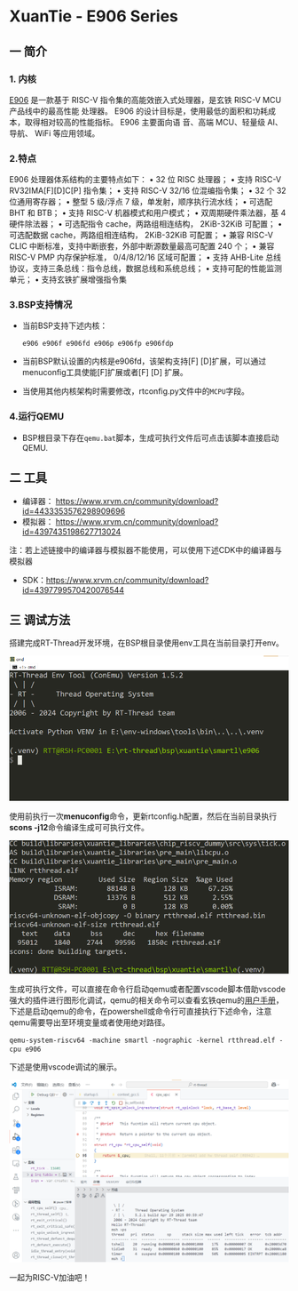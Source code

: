 # XuanTie - E906  Series

## 一 简介

### 1. 内核

[E906](https://www.xrvm.cn/community/download?id=4222755171580579840) 是一款基于 RISC-V 指令集的高能效嵌入式处理器，是玄铁 RISC-V MCU 产品线中的最高性能
处理器。 E906 的设计目标是，使用最低的面积和功耗成本，取得相对较高的性能指标。 E906 主要面向语
音、高端 MCU、轻量级 AI、导航、 WiFi 等应用领域。  

### 2.特点

E906 处理器体系结构的主要特点如下：
• 32 位 RISC 处理器；
• 支持 RISC-V RV32IMA[F][D]C[P] 指令集；
• 支持 RISC-V 32/16 位混编指令集；
• 32 个 32 位通用寄存器；
• 整型 5 级/浮点 7 级，单发射，顺序执行流水线；
• 可选配 BHT 和 BTB；
• 支持 RISC-V 机器模式和用户模式；
• 双周期硬件乘法器，基 4 硬件除法器；
• 可选配指令 cache，两路组相连结构， 2KiB-32KiB 可配置；
• 可选配数据 cache，两路组相连结构， 2KiB-32KiB 可配置；
• 兼容 RISC-V CLIC 中断标准，支持中断嵌套，外部中断源数量最高可配置 240 个；
• 兼容 RISC-V PMP 内存保护标准， 0/4/8/12/16 区域可配置；
• 支持 AHB-Lite 总线协议，支持三条总线：指令总线，数据总线和系统总线；
• 支持可配的性能监测单元；
• 支持玄铁扩展增强指令集  

### 3.BSP支持情况

- 当前BSP支持下述内核：

  ```asciiarmor
  e906 e906f e906fd e906p e906fp e906fdp
  ```

- 当前BSP默认设置的内核是e906fd，该架构支持[F] [D]扩展，可以通过menuconfig工具使能[F]扩展或者[F] [D] 扩展。

- 当使用其他内核架构时需要修改，rtconfig.py文件中的`MCPU`字段。

### 4.运行QEMU

- BSP根目录下存在`qemu.bat`脚本，生成可执行文件后可点击该脚本直接启动QEMU.

## 二 工具

- 编译器： https://www.xrvm.cn/community/download?id=4433353576298909696
- 模拟器： https://www.xrvm.cn/community/download?id=4397435198627713024

注：若上述链接中的编译器与模拟器不能使用，可以使用下述CDK中的编译器与模拟器

- SDK：https://www.xrvm.cn/community/download?id=4397799570420076544

## 三 调试方法

搭建完成RT-Thread开发环境，在BSP根目录使用env工具在当前目录打开env。

![](figures/1.env.png)

使用前执行一次**menuconfig**命令，更新rtconfig.h配置，然后在当前目录执行**scons -j12**命令编译生成可可执行文件。

<img src="figures/2.scons.png" alt="env" style="zoom: 95%;" />

生成可执行文件，可以直接在命令行启动qemu或者配置vscode脚本借助vscode强大的插件进行图形化调试，qemu的相关命令可以查看玄铁qemu的[用户手册](https://www.xrvm.cn/community/download?id=4397435198627713024)，下述是启动qemu的命令，在powershell或命令行可直接执行下述命令，注意qemu需要导出至环境变量或者使用绝对路径。

```shell
qemu-system-riscv64 -machine smartl -nographic -kernel rtthread.elf -cpu e906
```

下述是使用vscode调试的展示。

<img src="figures/3.vscode.png" alt="env" style="zoom: 63%;" />

一起为RISC-V加油吧！